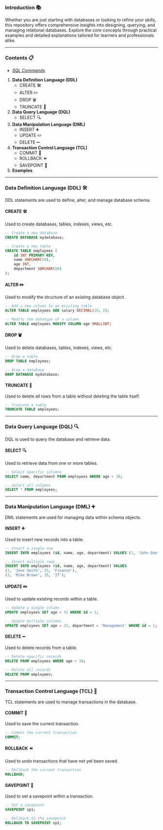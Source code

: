 ### Introduction 📚
Whether you are just starting with databases or looking to refine your skills, this repository offers comprehensive insights into designing, querying, and managing relational databases. Explore the core concepts through practical examples and detailed explanations tailored for learners and professionals alike.

---

### Contents 📋

* *[SQL Commands](sql-commands.md)*
1. **Data Definition Language (DDL)**
   - CREATE 🛠️
   - ALTER ✏️
   - DROP 🗑️
   - TRUNCATE 🚮
2. **Data Query Language (DQL)**
   - SELECT 🔍
3. **Data Manipulation Language (DML)**
   - INSERT ➕
   - UPDATE ✏️
   - DELETE ➖
4. **Transaction Control Language (TCL)**
   - COMMIT 💾
   - ROLLBACK ⏪
   - SAVEPOINT 📍
5. **Examples**

---

### Data Definition Language (DDL) 🛠️

DDL statements are used to define, alter, and manage database schema.

#### CREATE 🛠️

Used to create databases, tables, indexes, views, etc.

```sql
-- Create a new database
CREATE DATABASE mydatabase;

-- Create a new table
CREATE TABLE employees (
    id INT PRIMARY KEY,
    name VARCHAR(50),
    age INT,
    department VARCHAR(50)
);
```

#### ALTER ✏️

Used to modify the structure of an existing database object.

```sql
-- Add a new column to an existing table
ALTER TABLE employees ADD salary DECIMAL(10, 2);

-- Modify the datatype of a column
ALTER TABLE employees MODIFY COLUMN age SMALLINT;
```

#### DROP 🗑️

Used to delete databases, tables, indexes, views, etc.

```sql
-- Drop a table
DROP TABLE employees;

-- Drop a database
DROP DATABASE mydatabase;
```

#### TRUNCATE 🚮

Used to delete all rows from a table without deleting the table itself.

```sql
-- Truncate a table
TRUNCATE TABLE employees;
```
---

### Data Query Language (DQL) 🔍

DQL is used to query the database and retrieve data.

#### SELECT 🔍

Used to retrieve data from one or more tables.

```sql
-- Select specific columns
SELECT name, department FROM employees WHERE age > 30;

-- Select all columns
SELECT * FROM employees;
```

---

### Data Manipulation Language (DML) ➕

DML statements are used for managing data within schema objects.

#### INSERT ➕

Used to insert new records into a table.

```sql
-- Insert a single row
INSERT INTO employees (id, name, age, department) VALUES (1, 'John Doe', 30, 'HR');

-- Insert multiple rows
INSERT INTO employees (id, name, age, department) VALUES
(2, 'Jane Smith', 25, 'Finance'),
(3, 'Mike Brown', 35, 'IT');
```

#### UPDATE ✏️

Used to update existing records within a table.

```sql
-- Update a single column
UPDATE employees SET age = 31 WHERE id = 1;

-- Update multiple columns
UPDATE employees SET age = 32, department = 'Management' WHERE id = 1;
```

#### DELETE ➖

Used to delete records from a table.

```sql
-- Delete specific records
DELETE FROM employees WHERE age < 30;

-- Delete all records
DELETE FROM employees;
```
---

### Transaction Control Language (TCL) 💾

TCL statements are used to manage transactions in the database.

#### COMMIT 💾

Used to save the current transaction.

```sql
-- Commit the current transaction
COMMIT;
```

#### ROLLBACK ⏪

Used to undo transactions that have not yet been saved.

```sql
-- Rollback the current transaction
ROLLBACK;
```

#### SAVEPOINT 📍

Used to set a savepoint within a transaction.

```sql
-- Set a savepoint
SAVEPOINT sp1;

-- Rollback to the savepoint
ROLLBACK TO SAVEPOINT sp1;
```
